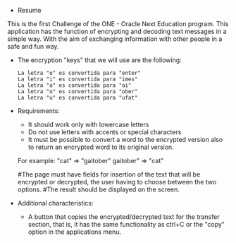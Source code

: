 * Resume

This is the first Challenge of the ONE - Oracle Next Education program. This application has the function of encrypting and decoding text messages in a simple way. With the aim of exchanging information with other people in a safe and fun way.

* The encryption "keys" that we will use are the following:

      La letra "e" es convertida para "enter"
      La letra "i" es convertida para "imes"
      La letra "a" es convertida para "ai"
      La letra "o" es convertida para "ober"
      La letra "u" es convertida para "ufat"
      
* Requirements:
  - It should work only with lowercase letters
  - Do not use letters with accents or special characters
  - It must be possible to convert a word to the encrypted version also to return an encrypted word to its original version.

  For example:
  "cat" => "gaitober"
  gaitober" => "cat"

  #The page must have fields for insertion of the text that will be encrypted or decrypted, the user having to choose between the two options.
  #The result should be displayed on the screen.
 
* Additional characteristics:

  - A button that copies the encrypted/decrypted text for the transfer section, that is, it has the same functionality as ctrl+C or the "copy" option in the applications     menu.

